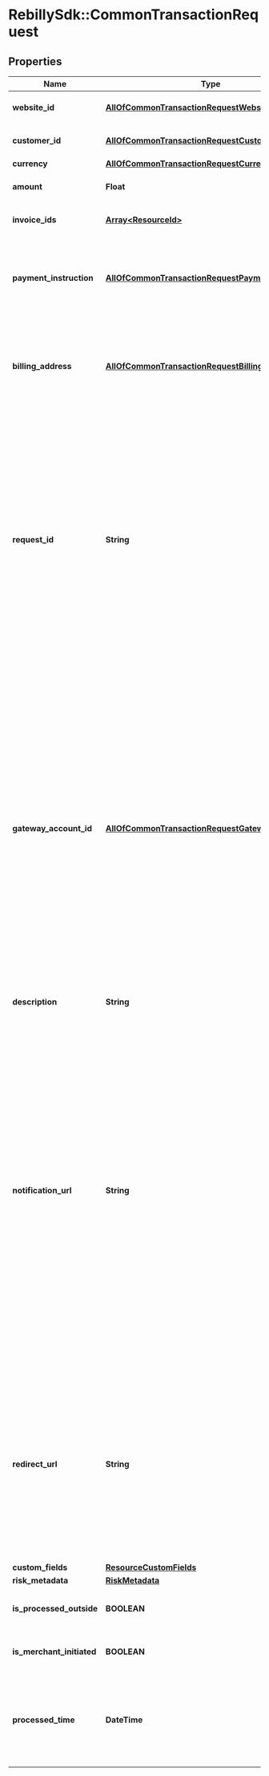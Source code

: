 # RebillySdk::CommonTransactionRequest

## Properties
Name | Type | Description | Notes
------------ | ------------- | ------------- | -------------
**website_id** | [**AllOfCommonTransactionRequestWebsiteId**](AllOfCommonTransactionRequestWebsiteId.md) | The website identifier string. | 
**customer_id** | [**AllOfCommonTransactionRequestCustomerId**](AllOfCommonTransactionRequestCustomerId.md) | The customer identifier string. | 
**currency** | [**AllOfCommonTransactionRequestCurrency**](AllOfCommonTransactionRequestCurrency.md) |  | 
**amount** | **Float** | The transaction amount. | 
**invoice_ids** | [**Array&lt;ResourceId&gt;**](ResourceId.md) | The array of invoice identifiers. | [optional] 
**payment_instruction** | [**AllOfCommonTransactionRequestPaymentInstruction**](AllOfCommonTransactionRequestPaymentInstruction.md) | Payment instruction. If not supplied, customer&#x27;s default payment instrument will be used. | [optional] 
**billing_address** | [**AllOfCommonTransactionRequestBillingAddress**](AllOfCommonTransactionRequestBillingAddress.md) | Billing address. If not supplied, we use the billing address associated with the payment instrument, and then customer. | [optional] 
**request_id** | **String** | The request id is **recommended**. It prevents duplicate transaction requests within a short period of time. If a duplicate request is sent with the same &#x60;requestId&#x60; it will be ignored to prevent double-billing anyone.  It must be unique within a 24-hour period.  We recommend generating a UUID v4 as its value. | [optional] 
**gateway_account_id** | [**AllOfCommonTransactionRequestGatewayAccountId**](AllOfCommonTransactionRequestGatewayAccountId.md) | Rebilly will select the appropriate payment gateway account for the transaction based on the properties of the transaction and the &#x60;gateway-account-requested&#x60; event rules configurations. If you wish to prevent Rebilly from making the gateway account selection, you may supply a gateway account id here, and it will be used instead. Only use this field if you intend to override the settings. | [optional] 
**description** | **String** | The payment description. | [optional] 
**notification_url** | **String** | The URL where a server-to-server notification request type &#x60;POST&#x60; with a transaction payload will be sent when the transaction&#x27;s result is finalized. Do not trust the notification; follow with a &#x60;GET&#x60; request to confirm the result of the transaction. Please respond with a &#x60;2xx&#x60; HTTP status code, or we will reattempt the request again. You may use &#x60;{id}&#x60; or &#x60;{result}&#x60; as placeholders in the URL and we will replace them with the transaction&#x27;s id and result accordingly.  | [optional] 
**redirect_url** | **String** | The URL to redirect the end-user when an offsite transaction is completed. Defaults to the website&#x27;s configured URL. You may use &#x60;{id}&#x60; or &#x60;{result}&#x60; as placeholders in the URL and we will replace them with the transaction&#x27;s id and result accordingly. | [optional] 
**custom_fields** | [**ResourceCustomFields**](ResourceCustomFields.md) |  | [optional] 
**risk_metadata** | [**RiskMetadata**](RiskMetadata.md) |  | [optional] 
**is_processed_outside** | **BOOLEAN** | True if transaction was processed outside Rebilly. | [optional] [default to false]
**is_merchant_initiated** | **BOOLEAN** | True if the transaction was initiated by the merchant. | [optional] [default to false]
**processed_time** | **DateTime** | The time the transaction was processed. Can be specified only if transaction was processed outside Rebilly. | [optional] 

